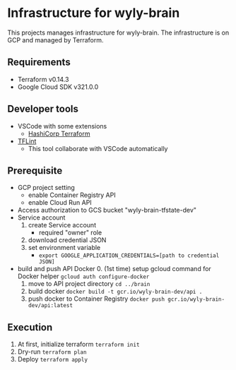 # Infrastructure for wyly-brain

This projects manages infrastructure for wyly-brain.
The infrastructure is on GCP and managed by Terraform.

## Requirements

- Terraform v0.14.3
- Google Cloud SDK v321.0.0

## Developer tools

- VSCode with some extensions
  - [HashiCorp Terraform](https://marketplace.visualstudio.com/items?itemName=mauve.terraform)
- [TFLint](https://github.com/terraform-linters/tflint)
  - This tool collaborate with VSCode automatically

## Prerequisite

- GCP project setting
  - enable Container Registry API
  - enable Cloud Run API
- Access authorization to GCS bucket "wyly-brain-tfstate-dev"
- Service account
  1. create Service account
     - required "owner" role
  2. download credential JSON
  3. set environment variable
     - `export GOOGLE_APPLICATION_CREDENTIALS=[path to credential JSON]`
- build and push API Docker
  0. (1st time) setup gcloud command for Docker helper
    `gcloud auth configure-docker`
  1. move to API project directory
    `cd ../brain`
  2. build docker
    `docker build -t gcr.io/wyly-brain-dev/api .`
  3. push docker to Container Registry
    `docker push gcr.io/wyly-brain-dev/api:latest`

## Execution

1. At first, initialize terraform
  `terraform init`
2. Dry-run
  `terraform plan`
3. Deploy
  `terraform apply`
